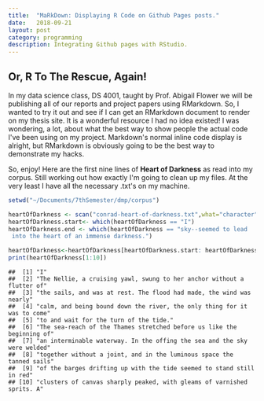 ```yaml
---
title:  "MaRkDown: Displaying R Code on Github Pages posts."
date:   2018-09-21
layout: post
category: programming
description: Integrating Github pages with RStudio.
---
```


## Or, R To The Rescue, Again!

In my data science class, DS 4001, taught by Prof. Abigail Flower we will be publishing all of our reports and project papers using RMarkdown. So, I wanted to try it out and see if I can get an RMarkdown document to render on my thesis site. It is a wonderful resource I had no idea existed! I was wondering, a lot, about what the best way to show people the actual code I've been using on my project. Markdown's normal inline code display is alright, but RMarkdown is obviously going to be the best way to demonstrate my hacks.

So, enjoy! Here are the first nine lines of **Heart of Darkness** as read into my corpus. Still working out how exactly I'm going to clean up my files. At the very least I have all the necessary .txt's on my machine.

``` r
setwd("~/Documents/7thSemester/dmp/corpus")

heartOfDarkness <- scan("conrad-heart-of-darkness.txt",what="character",sep="\n")
heartOfDarkness.start<- which(heartOfDarkness == "I")
heartOfDarkness.end <- which(heartOfDarkness == "sky--seemed to lead
 into the heart of an immense darkness.")

heartOfDarkness<-heartOfDarkness[heartOfDarkness.start: heartOfDarkness.end]
print(heartOfDarkness[1:10])
```

    ##  [1] "I"                                                                      
    ##  [2] "The Nellie, a cruising yawl, swung to her anchor without a flutter of"  
    ##  [3] "the sails, and was at rest. The flood had made, the wind was nearly"    
    ##  [4] "calm, and being bound down the river, the only thing for it was to come"
    ##  [5] "to and wait for the turn of the tide."                                  
    ##  [6] "The sea-reach of the Thames stretched before us like the beginning of"  
    ##  [7] "an interminable waterway. In the offing the sea and the sky were welded"
    ##  [8] "together without a joint, and in the luminous space the tanned sails"   
    ##  [9] "of the barges drifting up with the tide seemed to stand still in red"   
    ## [10] "clusters of canvas sharply peaked, with gleams of varnished sprits. A"
